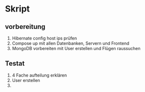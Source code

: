 # Skript
## vorbereitung
1. Hibernate config host ips prüfen
2. Compose up mit allen Datenbanken, Servern und Frontend
3. MongoDB vorbereiten mit User erstellen und Flügen raussuchen

## Testat
1. 4 Fache aufteilung erklären
2. User erstellen 
3. 
